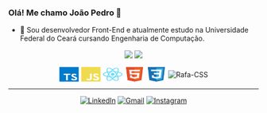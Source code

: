 ### Olá! Me chamo João Pedro 👋


- 🔭 Sou desenvolvedor Front-End e atualmente estudo na Universidade Federal do Ceará cursando Engenharia de Computação.

<!-- GitHub Stats -->

<div align="center">
  <a href="https://github.com/Dev-Joao-Pedro" target="_blank" style="text-decoration: none;">
    <img height="200" align="center" src="https://github-readme-stats.vercel.app/api?username=Dev-Joao-Pedro&theme=radical&rank_icon=github&show_icons=true&repo-private=true"/>
    <img height="200" align="center" src="https://github-readme-stats.vercel.app/api/top-langs?username=Dev-Joao-Pedro&layout=compact&langs_count=8&card_width=320&theme=radical&"/>
    <br>
  </a>
</div

  <!-- TECNOLOGIAS QUE USO -->

<div align="center" style="display: inline_block"><br>
  <img align="center" alt="Rafa-Js" height="30" width="40" src="https://raw.githubusercontent.com/devicons/devicon/master/icons/typescript/typescript-plain.svg">
  <img align="center" alt="Rafa-Js" height="30" width="40" src="https://raw.githubusercontent.com/devicons/devicon/master/icons/javascript/javascript-plain.svg">
  <img align="center" alt="Rafa-React" height="30" width="40" src="https://raw.githubusercontent.com/devicons/devicon/master/icons/react/react-original.svg">
  <img align="center" alt="Rafa-HTML" height="30" width="40" src="https://raw.githubusercontent.com/devicons/devicon/master/icons/html5/html5-original.svg">
  <img align="center" alt="Rafa-CSS" height="30" width="40" src="https://raw.githubusercontent.com/devicons/devicon/master/icons/css3/css3-original.svg">
  <img align="center" alt="Rafa-CSS" height="30" width="40" src="https://cdn.jsdelivr.net/gh/devicons/devicon/icons/git/git-original.svg">
</div>

<hr>
<!-- SOCIAIS -->
<div align="center">
  <a href="https://www.linkedin.com/in/joao-pedro-sm/" target="_blank"><img src="https://img.shields.io/badge/-LinkedIn-%230077B5?style=for-the-badge&logo=linkedin&logoColor=white" alt="LinkedIn"/></a>
  <a href="mailto:marquesjoaopedro1234@gmail.com"><img src="https://img.shields.io/badge/-Gmail-%23333?style=for-the-badge&logo=gmail&logoColor=white" alt="Gmail"/></a>
  <a href="https://www.instagram.com/_joaopedro_sm/" target="_blank"><img src="https://img.shields.io/badge/Instagram-E4405F?style=for-the-badge&logo=instagram&logoColor=white" alt="Instagram"/></a>
</div>

